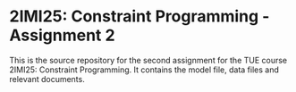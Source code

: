 # 2IMI25: Constraint Programming - Assignment 2

This is the source repository for the second assignment for the TUE course 2IMI25: Constraint Programming. It contains the model file, data files and relevant documents.

